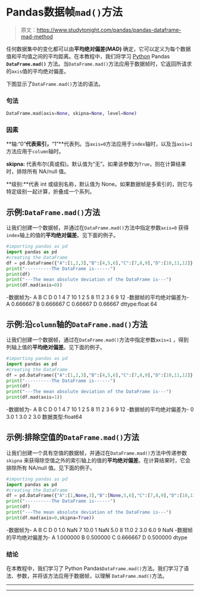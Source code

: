 # Pandas数据帧`mad()`方法

> 原文：<https://www.studytonight.com/pandas/pandas-dataframe-mad-method>

任何数据集中的变化都可以由**平均绝对偏差(MAD)** 确定，它可以定义为每个数据值和平均值之间的平均距离。在本教程中，我们将学习 [Python](https://www.studytonight.com/python/getting-started-with-python) Pandas **`DataFrame.mad()`** 方法。当`DataFrame.mad()`方法应用于数据帧时，它返回所请求的`axis`值的平均绝对偏差。

下图显示了`DataFrame.mad()`方法的语法。

### 句法

```py
DataFrame.mad(axis=None, skipna=None, level=None)
```

### 因素

**轴:“0”**代表索引，**“1”**代表列。当`axis=0`方法应用于`index`轴时，以及当`axis=1`方法应用于`column`轴时。

**skipna:** 代表布尔(真或假)。默认值为“无”。如果该参数为`True`，则在计算结果时，排除所有 NA/null 值。

**级别:**代表 int 或级别名称，默认值为 None。如果数据帧是多索引的，则它与特定级别一起计算，折叠成一个系列。

## 示例:`DataFrame.mad()`方法

让我们创建一个数据帧，并通过在`DataFrame.mad()`方法中指定参数`axis=0` 获得`index`轴上的值的**平均绝对偏差**。见下面的例子。

```py
#importing pandas as pd
import pandas as pd
#creating the DataFrame
df = pd.DataFrame({"A":[1,2,3],"B":[4,5,6],"C":[7,8,9],"D":[10,11,12]}) 
print("----------The DataFrame is------")
print(df)
print("---The mean absolute deviation of the DataFrame is---")
print(df.mad(axis=0))
```

-数据帧为-
A B C D
0 1 4 7 10
1 2 5 8 11
2 3 6 9 12
-数据帧的平均绝对偏差为-
A 0.666667
B 0.666667
C 0.66667
D 0.66667
dttype:float 64

## 示例:沿`column`轴的`DataFrame.mad()`方法

让我们创建一个数据帧，通过在`DataFrame.mad()`方法中指定参数``axis=1`` ，得到列轴上值的**平均绝对偏差**。见下面的例子。

```py
#importing pandas as pd
import pandas as pd
#creating the DataFrame
df = pd.DataFrame({"A":[1,2,3],"B":[4,5,6],"C":[7,8,9],"D":[10,11,12]}) 
print("----------The DataFrame is------")
print(df)
print("---The mean absolute deviation of the DataFrame is---")
print(df.mad(axis=1))
```

-数据帧为-
A B C D
0 1 4 7 10
1 2 5 8 11
2 3 6 9 12
-数据帧的平均绝对偏差为-
0 3.0
1 3.0
2 3.0
数据类型:float64

## 示例:排除空值的`DataFrame.mad()`方法

让我们创建一个具有空值的数据帧，并通过在`DataFrame.mad()`方法中传递参数`skipna` 来获得除空值之外的索引轴上的值的**平均绝对偏差**。在计算结果时，它会排除所有 NA/null 值。见下面的例子。

```py
#importing pandas as pd
import pandas as pd
#creating the DataFrame
df = pd.DataFrame({"A":[1,None,3],"B":[None,5,6],"C":[7,8,9],"D":[10,11,None]}) 
print("----------The DataFrame is------")
print(df)
print("---The mean absolute deviation of the DataFrame is---")
print(df.mad(axis=0,skipna=True))
```

-数据帧为-
A B C D
0 1.0 NaN 7 10.0
1 NaN 5.0 8 11.0
2 3.0 6.0 9 NaN
-数据帧的平均绝对偏差为-
A 1.000000
B 0.500000
C 0.666667
D 0.500000
dtype

### 结论

在本教程中，我们学习了 Python Pandas`DataFrame.mad()`方法。我们学习了语法、参数，并将该方法应用于数据帧，以理解 `DataFrame.mad()`方法。

* * *

* * *